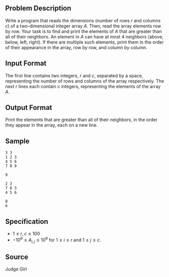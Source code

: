 ## Problem Description

Write a program that reads the dimensions (number of rows $r$ and columns $c$) of a two-dimensional integer array $A$. Then, read the array elements row by row. Your task is to find and print the elements of $A$ that are greater than all of their neighbors. An element in $A$ can have at most 4 neighbors (above, below, left, right). If there are multiple such elements, print them in the order of their appearance in the array, row by row, and column by column.

## Input Format

The first line contains two integers, $r$ and $c$, separated by a space, representing the number of rows and columns of the array respectively.
The next $r$ lines each contain $c$ integers, representing the elements of the array $A$.

## Output Format

Print the elements that are greater than all of their neighbors, in the order they appear in the array, each on a new line.

## Sample

```input1
3 3
1 2 3
4 5 6
7 8 9
```

```output1
9
```

```input2
2 3
7 8 3
4 5 6
```

```output2
8
6
```

## Specification

- $1 \leq r, c \leq 100$
- $-10^9 \leq A_{i,j} \leq 10^9$ for $1 \leq i \leq r$ and $1 \leq j \leq c$.

## Source

Judge Girl